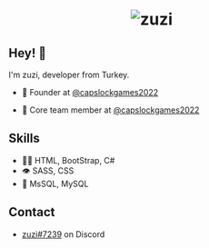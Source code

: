 <h1 align="center">
  <img src="https://raw.githubusercontent.com/lzuzi/zuzi/main/zuzi.png" alt="zuzi" />
</h1>

## Hey! 👋
I'm zuzi, developer from Turkey.

- 🧭 Founder at [@capslockgames2022](https://github.com/capslockgames2022)

- 👥 Core team member at [@capslockgames2022](https://github.com/capslockgames2022)

## Skills
- 👨‍💻 HTML, BootStrap, C#
- 👁️ SASS, CSS
- 💽 MsSQL, MySQL

## Contact
- [zuzi#7239](./) on Discord 
